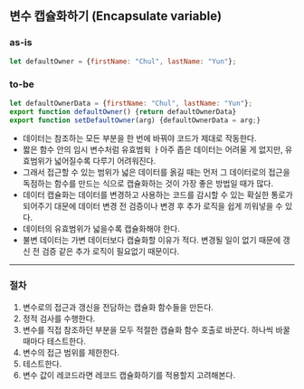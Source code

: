 ## 변수 캡슐화하기 (Encapsulate variable)

### as-is
```javascript
let defaultOwner = {firstName: "Chul", lastName: "Yun"};
```
### to-be
```javascript
let defaultOwnerData = {firstName: "Chul", lastName: "Yun"};
export function defaultOwner() {return defaultOwnerData}
export function setDefaultOwner(arg) {defaultOwnerData = arg;}
```

* 데이터는 참조하는 모든 부분을 한 번에 바꿔야 코드가 제대로 작동한다.
* 짧은 함수 안의 임시 변수처럼 유효범윅 ㅏ아주 좁은 데이터는 어려울 게 없지만, 유효범위가 넓어질수록 다루기 어려워진다.
* 그래서 접근할 수 있는 범위가 넓은 데이터를 옭길 때는 먼저 그 데이터로의 접근을 독점하는 함수를 만드는 식으로 캡슐화하는 것이 가장 좋은 방법일 때가 많다.
* 데이터 캡슐화는 데이터를 변경하고 사용하는 코드를 감시할 수 있는 확실한 통로가 되어주기 대문에 데이터 변경 전 검증이나 변경 후 추가 로직을 쉽게 끼워넣을 수 있다.
* 데이터의 유효범위가 넓을수록 캡슐화해야 한다.
* 불변 데이터는 가변 데이터보다 캡슐화할 이유가 적다. 변경될 일이 없기 때문에 갱신 전 검증 같은 추가 로직이 필요없기 때문이다.
- - -

### 절차
1. 변수로의 접근과 갱신을 전담하는 캡슐화 함수들을 만든다.
2. 정적 검사를 수행한다.
3. 변수를 직접 참조하던 부분을 모두 적절한 캡슐화 함수 호출로 바꾼다. 하나씩 바꿀 때마다 테스트한다.
4. 변수의 접근 범위를 제한한다.
5. 테스트한다.
6. 변수 값이 레코드라면 레코드 캡슐화하기를 적용할지 고려해본다.
